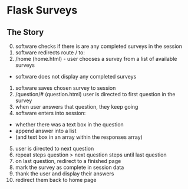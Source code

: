 # Flask Surveys
## The Story
 0. software checks if there is are any completed surveys in the session
 0. software redirects route / to:
 1. /home (home.html) - user chooses a survey from a list of available surveys 
   - software does not display any completed surveys
 1. software saves chosen survey to session
 2. /question/# (question.html) user is directed to first question in the survey
 3. when user answers that question, they keep going
 4. software enters into session:
   - whether there was a text box in the question
   - append answer into a list 
   - (and text box in an array within the responses array)
 5. user is directed to next question
 6. repeat steps question > next question steps until last question
 7. on last question, redirect to a finished page
 8. mark the survey as complete in session data
 9. thank the user and display their answers
 10. redirect them back to home page

